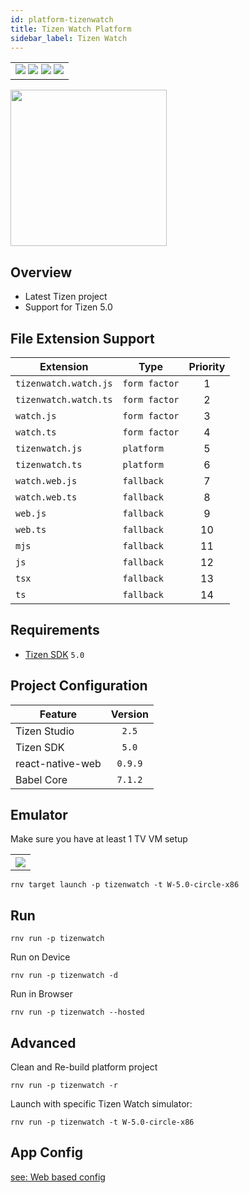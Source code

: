 ```yaml
---
id: platform-tizenwatch
title: Tizen Watch Platform
sidebar_label: Tizen Watch
---
```


<table>
  <tr>
  <td>
    <img src="https://img.shields.io/badge/Mac-yes-brightgreen.svg" />
    <img src="https://img.shields.io/badge/Windows-yes-brightgreen.svg" />
    <img src="https://img.shields.io/badge/Linux-yes-brightgreen.svg" />
    <img src="https://img.shields.io/badge/HostMode-yes-brightgreen.svg" />
  </td>
  </tr>
</table>

<img src="https://renative.org/img/rnv_tizenwatch.gif" height="250"/>

## Overview

-   Latest Tizen project
-   Support for Tizen 5.0

## File Extension Support

<!--EXTENSION_SUPPORT_START-->

| Extension | Type    | Priority  |
| --------- | --------- | :-------: |
| `tizenwatch.watch.js` | `form factor` | 1 |
| `tizenwatch.watch.ts` | `form factor` | 2 |
| `watch.js` | `form factor` | 3 |
| `watch.ts` | `form factor` | 4 |
| `tizenwatch.js` | `platform` | 5 |
| `tizenwatch.ts` | `platform` | 6 |
| `watch.web.js` | `fallback` | 7 |
| `watch.web.ts` | `fallback` | 8 |
| `web.js` | `fallback` | 9 |
| `web.ts` | `fallback` | 10 |
| `mjs` | `fallback` | 11 |
| `js` | `fallback` | 12 |
| `tsx` | `fallback` | 13 |
| `ts` | `fallback` | 14 |

<!--EXTENSION_SUPPORT_END-->

## Requirements

-   [Tizen SDK](https://developer.tizen.org/ko/development/tizen-studio/configurable-sdk) `5.0`

## Project Configuration

| Feature          | Version |
| ---------------- | :-----: |
| Tizen Studio     |  `2.5`  |
| Tizen SDK        |  `5.0`  |
| react-native-web | `0.9.9` |
| Babel Core       | `7.1.2` |

## Emulator

Make sure you have at least 1 TV VM setup

<table>
  <tr>
    <th>
    <img src="https://renative.org/img/tizenwatch1.png" />
    </th>
  </tr>
</table>

```
rnv target launch -p tizenwatch -t W-5.0-circle-x86
```

## Run

```
rnv run -p tizenwatch
```

Run on Device

```
rnv run -p tizenwatch -d
```

Run in Browser

```
rnv run -p tizenwatch --hosted
```

## Advanced

Clean and Re-build platform project

```
rnv run -p tizenwatch -r
```

Launch with specific Tizen Watch simulator:

```
rnv run -p tizenwatch -t W-5.0-circle-x86
```

## App Config

[see: Web based config](api-config.md#web-props)
